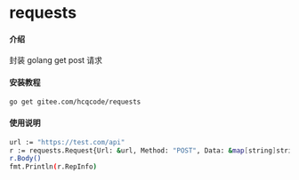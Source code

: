 # requests

#### 介绍

封装 golang get post 请求

#### 安装教程

```bash
go get gitee.com/hcqcode/requests
```

#### 使用说明

```bash
url := "https://test.com/api"
r := requests.Request{Url: &url, Method: "POST", Data: &map[string]string{}, Headers: &map[string]string{},BasicAuth: &map[string]string{}}
r.Body()
fmt.Println(r.RepInfo)
```

